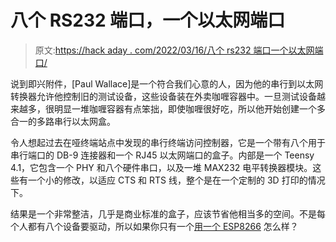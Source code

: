 # 八个 RS232 端口，一个以太网端口

> 原文:[https://hack aday . com/2022/03/16/八个 rs232 端口一个以太网端口/](https://hackaday.com/2022/03/16/eight-rs232-ports-one-ethernet-port/)

说到即兴附件，[Paul Wallace]是一个符合我们心意的人，因为他的串行到以太网转换器允许他控制旧的测试设备，这些设备装在外卖咖喱容器中。一旦测试设备越来越多，很明显一堆咖喱容器有点笨拙，即使咖喱很好吃，所以他开始创建一个多合一的多路串行以太网盒。

令人想起过去在哑终端站点中发现的串行终端访问控制器，它是一个带有八个用于串行端口的 DB-9 连接器和一个 RJ45 以太网端口的盒子。内部是一个 Teensy 4.1，它包含一个 PHY 和八个硬件串口，以及一堆 MAX232 电平转换器模块。这些有一个小的修改，以适应 CTS 和 RTS 线，整个是在一个定制的 3D 打印的情况下。

结果是一个非常整洁，几乎是商业标准的盒子，应该节省他相当多的空间。不是每个人都有八个设备要驱动，所以如果你只有一个[用一个 ESP8266](https://hackaday.com/2015/09/18/transparent-esp8266-wifi-to-serial-bridge/) 怎么样？